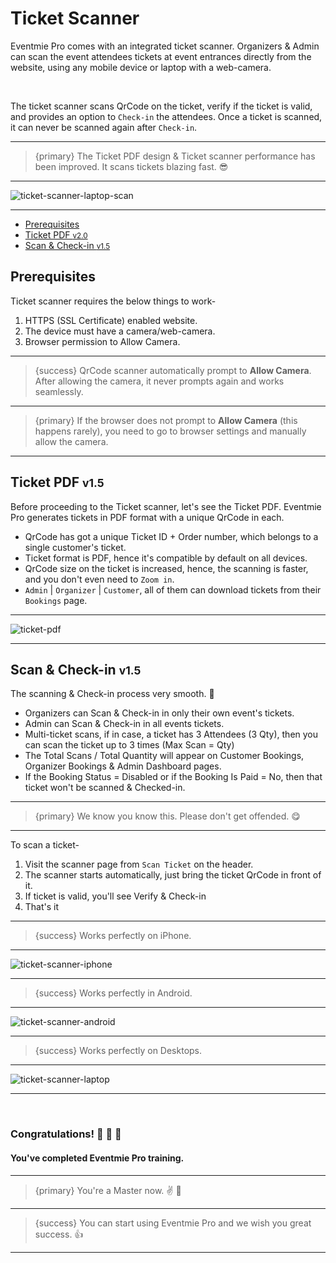 # Ticket Scanner

Eventmie Pro comes with an integrated ticket scanner. Organizers & Admin can scan the event attendees tickets at event entrances directly from the website, using any mobile device or laptop with a web-camera.

<br>

The ticket scanner scans QrCode on the ticket, verify if the ticket is valid, and provides an option to `Check-in` the attendees. Once a ticket is scanned, it can never be scanned again after `Check-in`.

---

>{primary} The Ticket PDF design & Ticket scanner performance has been improved. It scans tickets blazing fast. 😎

---

![ticket-scanner-laptop-scan](https://eventmie-pro-docs.classiebit.com/images/v2/EventmieProImages/ticket-scanner-laptop-scan.png "ticket-scanner-laptop-scan")

---


- [Prerequisites](#Prerequisites)
- [Ticket PDF <small class="v">v2.0</small>](#ticket-pdf)
- [Scan & Check-in <small class="v">v1.5</small>](#scan-check-in)



<a name="prerequisites"></a>
## Prerequisites

Ticket scanner requires the below things to work-

1. HTTPS (SSL Certificate) enabled website.
2. The device must have a camera/web-camera.
3. Browser permission to Allow Camera.

---

>{success} QrCode scanner automatically prompt to **Allow Camera**. After allowing the camera, it never prompts again and works seamlessly.

---

>{primary} If the browser does not prompt to **Allow Camera** (this happens rarely), you need to go to browser settings and manually allow the camera.

---


<a name="ticket-pdf"></a>
## Ticket PDF <small class="v">v1.5</small>

Before proceeding to the Ticket scanner, let's see the Ticket PDF. Eventmie Pro generates tickets in PDF format with a unique QrCode in each.

- QrCode has got a unique Ticket ID + Order number, which belongs to a single customer's ticket.
- Ticket format is PDF, hence it's compatible by default on all devices.
- QrCode size on the ticket is increased, hence, the scanning is faster, and you don't even need to `Zoom in`.
- `Admin` | `Organizer` | `Customer`, all of them can download tickets from their `Bookings` page.


---

![ticket-pdf](https://eventmie-pro-docs.classiebit.com/images/v2/EventmieProImages/ticket-scan-new-ticket-design.png "ticket-pdf")

---


<a name="scan-check-in"></a>
## Scan & Check-in <small class="v">v1.5</small>

The scanning & Check-in process very smooth. 🍺

- Organizers can Scan & Check-in in only their own event's tickets.
- Admin can Scan & Check-in in all events tickets.
- Multi-ticket scans, if in case, a ticket has 3 Attendees (3 Qty), then you can scan the ticket up to 3 times (Max Scan = Qty)
- The Total Scans / Total Quantity will appear on Customer Bookings, Organizer Bookings & Admin Dashboard pages.
- If the Booking Status = Disabled or if the Booking Is Paid = No, then that ticket won't be scanned & Checked-in.

---

>{primary} We know you know this. Please don't get offended. 😋

---

To scan a ticket-

1. Visit the scanner page from `Scan Ticket` on the header.
2. The scanner starts automatically, just bring the ticket QrCode in front of it.
3. If ticket is valid, you'll see <larecipe-button type="success" size="sm" rounded>Verify & Check-in</larecipe-button>
4. That's it

---

>{success} Works perfectly on iPhone.

---

![ticket-scanner-iphone](https://eventmie-pro-docs.classiebit.com/images/ticket-scanner-iphone.jpg "ticket-scanner-iphone")

---

>{success} Works perfectly in Android.

---

![ticket-scanner-android](https://eventmie-pro-docs.classiebit.com/images/ticket-scanner-android.jpg "ticket-scanner-android")

---

>{success} Works perfectly on Desktops.

---

![ticket-scanner-laptop](https://eventmie-pro-docs.classiebit.com/images/ticket-scanner-laptop.jpg "ticket-scanner-laptop")

---


<br>


### Congratulations! 🎊 🍾 🎉
#### You've completed Eventmie Pro training.

---

>{primary} You're a Master now. ✌️ 🤝

---

>{success} You can start using Eventmie Pro and we wish you great success. 👍

---